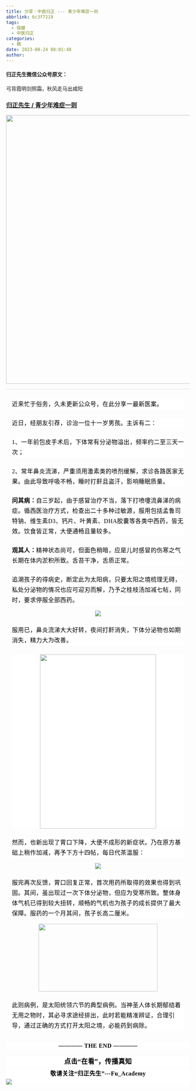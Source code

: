 ```yaml
---
title: 分享：中医归正 --- 青少年难症一则
abbrlink: 6c3f7219
tags:
  - 保健
  - 中医归正
categories:
  - 摘
date: 2023-08-24 08:01:48
author:
---
```


#### 归正先生微信公众号原文：

弓背霞明剑照霜，秋风走马出咸阳

<!-- more -->

###  [归正先生 / 青少年难症一则](https://mp.weixin.qq.com/s/CeuUpJh2Si24c9fqzmIWZQ "跳转至原文")



<div class="rich_media_content ">
                    <p style="text-align: center;"><img class="rich_pages wxw-img js_insertlocalimg" data-croporisrc="https://mmbiz.qpic.cn/sz_mmbiz_jpg/zjaJCl7DLpWRibfQ4tThBibt2iarpW8yX2qbIy1Y7NibzeQicq0AquM0SpAAibuAkaXibeO5cFvCkbWBtNe0xPZwJbjHA/0?wx_fmt=jpeg" data-cropx1="0" data-cropx2="627" data-cropy1="0" data-cropy2="797.3096885813147" data-ratio="1.2695374800637957" data-s="300,640" src="https://mmbiz.qpic.cn/sz_mmbiz_jpg/zjaJCl7DLpWRibfQ4tThBibt2iarpW8yX2qgM4JAw7x1EZibso8cY664ZZSWumnMmt2y67qqoFibTQ31v28lT6at06g/640?wx_fmt=jpeg" data-type="jpeg" data-w="627" style="width: 578px;height: 735px;"  /></p><hr style="outline: 0px;font-family: system-ui, -apple-system, BlinkMacSystemFont, &quot;Helvetica Neue&quot;, &quot;PingFang SC&quot;, &quot;Hiragino Sans GB&quot;, &quot;Microsoft YaHei UI&quot;, &quot;Microsoft YaHei&quot;, Arial, sans-serif;letter-spacing: 0.544px;text-wrap: wrap;background-color: rgb(255, 255, 255);border-style: solid;border-right-width: 0px;border-bottom-width: 0px;border-left-width: 0px;border-color: rgba(0, 0, 0, 0.1);transform-origin: 0px 0px;transform: scale(1, 0.5);visibility: visible;"  /><p style="margin-top: 24px;margin-right: 16px;margin-left: 16px;outline: 0px;font-family: system-ui, -apple-system, BlinkMacSystemFont, &quot;Helvetica Neue&quot;, &quot;PingFang SC&quot;, &quot;Hiragino Sans GB&quot;, &quot;Microsoft YaHei UI&quot;, &quot;Microsoft YaHei&quot;, Arial, sans-serif;letter-spacing: 0.544px;text-wrap: wrap;background-color: rgb(255, 255, 255);visibility: visible;line-height: 2em;"><span style="outline: 0px;color: rgb(0, 0, 0);font-family: 仿宋;"><span style="outline: 0px;font-size: 16px;">近来忙于俗务，久未更新公众号，在此分享一最新医案。</span></span></p><p style="margin-top: 24px;margin-right: 16px;margin-left: 16px;outline: 0px;font-family: system-ui, -apple-system, BlinkMacSystemFont, &quot;Helvetica Neue&quot;, &quot;PingFang SC&quot;, &quot;Hiragino Sans GB&quot;, &quot;Microsoft YaHei UI&quot;, &quot;Microsoft YaHei&quot;, Arial, sans-serif;letter-spacing: 0.544px;text-wrap: wrap;background-color: rgb(255, 255, 255);visibility: visible;line-height: 2em;"><span style="outline: 0px;color: rgb(0, 0, 0);font-family: 仿宋;"><span style="outline: 0px;font-size: 16px;">近日，经朋友引荐，诊治一位十一岁男孩。主诉有二：</span></span></p><p style="margin-top: 24px;margin-right: 16px;margin-left: 16px;outline: 0px;font-family: system-ui, -apple-system, BlinkMacSystemFont, &quot;Helvetica Neue&quot;, &quot;PingFang SC&quot;, &quot;Hiragino Sans GB&quot;, &quot;Microsoft YaHei UI&quot;, &quot;Microsoft YaHei&quot;, Arial, sans-serif;letter-spacing: 0.544px;text-wrap: wrap;background-color: rgb(255, 255, 255);visibility: visible;line-height: 2em;"><span style="outline: 0px;color: rgb(0, 0, 0);font-family: 仿宋;"><span style="outline: 0px;font-size: 16px;">1、一年前包皮手术后，下体常有分泌物溢出，频率约二至三天一次；</span></span></p><p style="margin-top: 24px;margin-right: 16px;margin-left: 16px;outline: 0px;font-family: system-ui, -apple-system, BlinkMacSystemFont, &quot;Helvetica Neue&quot;, &quot;PingFang SC&quot;, &quot;Hiragino Sans GB&quot;, &quot;Microsoft YaHei UI&quot;, &quot;Microsoft YaHei&quot;, Arial, sans-serif;letter-spacing: 0.544px;text-wrap: wrap;background-color: rgb(255, 255, 255);visibility: visible;line-height: 2em;"><span style="outline: 0px;color: rgb(0, 0, 0);font-family: 仿宋;"><span style="outline: 0px;font-size: 16px;">2、常年鼻炎流涕，</span></span><span style="color: rgb(0, 0, 0);font-family: 仿宋;font-size: 16px;letter-spacing: 0.544px;">严重须用激素类的喷剂缓解，求诊各路医家无果。由此导致</span><span style="color: rgb(0, 0, 0);font-family: 仿宋;font-size: 16px;letter-spacing: 0.544px;">呼吸不畅，</span><span style="color: rgb(0, 0, 0);font-family: 仿宋;font-size: 16px;letter-spacing: 0.544px;">睡时打鼾且盗汗，影响睡眠质量</span><span style="color: rgb(0, 0, 0);font-family: 仿宋;font-size: 16px;letter-spacing: 0.544px;">。</span></p><p style="margin-top: 24px;margin-right: 16px;margin-left: 16px;outline: 0px;font-family: system-ui, -apple-system, BlinkMacSystemFont, &quot;Helvetica Neue&quot;, &quot;PingFang SC&quot;, &quot;Hiragino Sans GB&quot;, &quot;Microsoft YaHei UI&quot;, &quot;Microsoft YaHei&quot;, Arial, sans-serif;letter-spacing: 0.544px;text-wrap: wrap;background-color: rgb(255, 255, 255);visibility: visible;line-height: 2em;"><span style="outline: 0px;letter-spacing: 0.544px;color: rgb(0, 0, 0);font-family: 仿宋;font-size: 16px;"><strong style="outline: 0px;">问其病：</strong>自三岁起，由于感冒治疗不当，落下打喷嚏流鼻涕的病症。循西医治疗方式，检查出二十多种过敏源，服用包括孟鲁司特钠、<span style="color: rgb(0, 0, 0);font-family: 仿宋;font-size: 16px;letter-spacing: 0.544px;text-wrap: wrap;background-color: rgb(255, 255, 255);">维生素D3、钙片、叶黄素</span><span style="color: rgb(0, 0, 0);font-family: 仿宋;font-size: 16px;letter-spacing: 0.544px;text-wrap: wrap;background-color: rgb(255, 255, 255);">、DHA胶囊等</span>各类中西药，皆无效。饮食皆正常，大便通畅且量较多。</span><span style="outline: 0px;letter-spacing: 0.544px;color: rgb(0, 0, 0);font-family: 仿宋;font-size: 16px;"></span></p><p style="margin-top: 24px;margin-right: 16px;margin-left: 16px;outline: 0px;font-family: system-ui, -apple-system, BlinkMacSystemFont, &quot;Helvetica Neue&quot;, &quot;PingFang SC&quot;, &quot;Hiragino Sans GB&quot;, &quot;Microsoft YaHei UI&quot;, &quot;Microsoft YaHei&quot;, Arial, sans-serif;letter-spacing: 0.544px;text-wrap: wrap;background-color: rgb(255, 255, 255);visibility: visible;line-height: 2em;"><span style="outline: 0px;letter-spacing: 0.544px;color: rgb(0, 0, 0);font-family: 仿宋;font-size: 16px;"><strong style="outline: 0px;">观其人：</strong>精神状态尚可，但面色稍暗，应是儿时感冒的伤寒之气长期在体内淤积所致。舌苔干净，舌质正常。</span></p><p style="margin-top: 24px;margin-right: 16px;margin-left: 16px;outline: 0px;font-family: system-ui, -apple-system, BlinkMacSystemFont, &quot;Helvetica Neue&quot;, &quot;PingFang SC&quot;, &quot;Hiragino Sans GB&quot;, &quot;Microsoft YaHei UI&quot;, &quot;Microsoft YaHei&quot;, Arial, sans-serif;letter-spacing: 0.544px;text-wrap: wrap;background-color: rgb(255, 255, 255);visibility: visible;line-height: 2em;"><span style="outline: 0px;letter-spacing: 0.544px;color: rgb(0, 0, 0);font-family: 仿宋;font-size: 16px;">追溯孩子的得病史，断定此为太阳病，只要太阳之境梳理无碍，私处分泌物的情况也应可迎刃而解，乃予之桂枝汤加减七帖，同时，要求停服全部西药。</span></p><p style="text-align: center;"><img class="rich_pages wxw-img" data-galleryid="" data-ratio="0.5203703703703704" data-s="300,640" src="https://mmbiz.qpic.cn/sz_mmbiz_png/zjaJCl7DLpUicsM3aN6UuIC8TPGICj6mgrq6pPo3SFibicrPtlpzCsD3Jk1JTCm995bN07dWeRxkm7HNYLAKolrLg/640?wx_fmt=png" data-type="png" data-w="1080" style=""  /></p><p style="margin-top: 24px;margin-right: 16px;margin-left: 16px;outline: 0px;font-family: system-ui, -apple-system, BlinkMacSystemFont, &quot;Helvetica Neue&quot;, &quot;PingFang SC&quot;, &quot;Hiragino Sans GB&quot;, &quot;Microsoft YaHei UI&quot;, &quot;Microsoft YaHei&quot;, Arial, sans-serif;letter-spacing: 0.544px;text-wrap: wrap;background-color: rgb(255, 255, 255);visibility: visible;line-height: 2em;"><span style="outline: 0px;letter-spacing: 0.544px;color: rgb(0, 0, 0);font-family: 仿宋;font-size: 16px;">服用已，鼻炎<span style="color: rgb(0, 0, 0);font-family: 仿宋;font-size: 16px;letter-spacing: 0.544px;text-wrap: wrap;background-color: rgb(255, 255, 255);">流涕大大好</span><span style="color: rgb(0, 0, 0);font-family: 仿宋;font-size: 16px;letter-spacing: 0.544px;text-wrap: wrap;background-color: rgb(255, 255, 255);">转，夜间打鼾消失，下体分泌物也如期消失，精力大为改善。</span></span></p><p style="margin-top: 24px;margin-right: 16px;margin-left: 16px;outline: 0px;font-family: system-ui, -apple-system, BlinkMacSystemFont, &quot;Helvetica Neue&quot;, &quot;PingFang SC&quot;, &quot;Hiragino Sans GB&quot;, &quot;Microsoft YaHei UI&quot;, &quot;Microsoft YaHei&quot;, Arial, sans-serif;letter-spacing: 0.544px;text-wrap: wrap;background-color: rgb(255, 255, 255);visibility: visible;line-height: 2em;text-align: center;"><span style="outline: 0px;letter-spacing: 0.544px;color: rgb(0, 0, 0);font-family: 仿宋;font-size: 16px;"><span style="color: rgb(0, 0, 0);font-family: 仿宋;font-size: 16px;letter-spacing: 0.544px;text-wrap: wrap;background-color: rgb(255, 255, 255);"><img class="rich_pages wxw-img" data-galleryid="" data-ratio="1.5" data-s="300,640" src="https://mmbiz.qpic.cn/sz_mmbiz_jpg/zjaJCl7DLpUicsM3aN6UuIC8TPGICj6mgrNfaBOlian88kPcibicznZJRXIycYuz5hwAsXSE7TYr5icJ1TY7RUFTaNw/640?wx_fmt=jpeg" data-type="jpeg" data-w="1080" style="height: 477px;letter-spacing: 0.578px;text-align: center;text-wrap: wrap;width: 318px;"  /></span></span></p><p style="margin-top: 24px;margin-right: 16px;margin-left: 16px;outline: 0px;font-family: system-ui, -apple-system, BlinkMacSystemFont, &quot;Helvetica Neue&quot;, &quot;PingFang SC&quot;, &quot;Hiragino Sans GB&quot;, &quot;Microsoft YaHei UI&quot;, &quot;Microsoft YaHei&quot;, Arial, sans-serif;letter-spacing: 0.544px;text-wrap: wrap;background-color: rgb(255, 255, 255);visibility: visible;line-height: 2em;"><span style="outline: 0px;letter-spacing: 0.544px;color: rgb(0, 0, 0);font-family: 仿宋;font-size: 16px;"><span style="color: rgb(0, 0, 0);font-family: 仿宋;font-size: 16px;letter-spacing: 0.544px;text-wrap: wrap;background-color: rgb(255, 255, 255);">然而，也新出现了胃口下降，大便不成形的新症状。乃在原方基础上稍作加减，再予下方十四帖，每日代茶温服：</span></span></p><p style="text-align: center;"><img class="rich_pages wxw-img" data-galleryid="" data-ratio="0.5101851851851852" data-s="300,640" src="https://mmbiz.qpic.cn/sz_mmbiz_png/zjaJCl7DLpUicsM3aN6UuIC8TPGICj6mgyL41IcRFTnnJ8IYNibO54icSMT8PTsbYoIhNoZiaoicaGoWOW8QMQCPdVQ/640?wx_fmt=png" data-type="png" data-w="1080" style=""  /></p><p style="margin-top: 24px;margin-right: 16px;margin-left: 16px;outline: 0px;font-family: system-ui, -apple-system, BlinkMacSystemFont, &quot;Helvetica Neue&quot;, &quot;PingFang SC&quot;, &quot;Hiragino Sans GB&quot;, &quot;Microsoft YaHei UI&quot;, &quot;Microsoft YaHei&quot;, Arial, sans-serif;letter-spacing: 0.544px;text-wrap: wrap;background-color: rgb(255, 255, 255);visibility: visible;line-height: 2em;"><span style="outline: 0px;color: rgb(0, 0, 0);font-family: 仿宋;font-size: 16px;letter-spacing: 0.544px;text-wrap: wrap;background-color: rgb(255, 255, 255);">服完再次反馈，胃口回复正常，首次用药所取得的效果也得到巩固。其间，虽出现过一次下体分泌物，但应为受寒所致。整体身体气机已得到较大扭转，顺畅的气机也为孩子的成长提供了最大保障。服药的一个月其间，孩子长高二厘米。</span></p><p style="text-align: center;"><img class="rich_pages wxw-img" data-galleryid="" data-ratio="0.5682967959527825" data-s="300,640" src="https://mmbiz.qpic.cn/sz_mmbiz_jpg/zjaJCl7DLpWRibfQ4tThBibt2iarpW8yX2qFc7x5Rl91Pqn0TDLuAAdV0HxI3KEu9B7JT5OLyhhCXjcMlh6OdeByg/640?wx_fmt=jpeg" data-type="jpeg" data-w="593" style="width: 326px;height: 185px;"  /></p><p style="margin-top: 24px;margin-right: 16px;margin-left: 16px;outline: 0px;font-family: system-ui, -apple-system, BlinkMacSystemFont, &quot;Helvetica Neue&quot;, &quot;PingFang SC&quot;, &quot;Hiragino Sans GB&quot;, &quot;Microsoft YaHei UI&quot;, &quot;Microsoft YaHei&quot;, Arial, sans-serif;letter-spacing: 0.544px;text-wrap: wrap;background-color: rgb(255, 255, 255);visibility: visible;line-height: 2em;"><span style="outline: 0px;color: rgb(0, 0, 0);font-family: 仿宋;font-size: 16px;letter-spacing: 0.544px;text-wrap: wrap;background-color: rgb(255, 255, 255);">此则病例，是太阳统领六节的典型病例。当神圣人体长期郁结着无用之物时，其必寻求途经排出，此时若能精准辨证，合理引导，通过正确的方式打开太阳之境，必能药到病除。</span><span style="font-family: mp-quote, -apple-system-font, BlinkMacSystemFont, &quot;Helvetica Neue&quot;, &quot;PingFang SC&quot;, &quot;Hiragino Sans GB&quot;, &quot;Microsoft YaHei UI&quot;, &quot;Microsoft YaHei&quot;, Arial, sans-serif;font-size: var(--articleFontsize);letter-spacing: 0.034em;"></span></p><section style="margin-top: 32px;outline: 0px;font-family: system-ui, -apple-system, BlinkMacSystemFont, &quot;Helvetica Neue&quot;, &quot;PingFang SC&quot;, &quot;Hiragino Sans GB&quot;, &quot;Microsoft YaHei UI&quot;, &quot;Microsoft YaHei&quot;, Arial, sans-serif;letter-spacing: 0.544px;text-wrap: wrap;color: rgb(34, 34, 34);background-color: rgb(255, 255, 255);text-align: center;"><strong style="outline: 0px;"><span style="outline: 0px;color: rgb(0, 0, 0);font-family: 仿宋;font-size: 16px;">———— THE&nbsp;END ————</span></strong><span style="color: rgba(0, 0, 0, 0.9);font-family: mp-quote, -apple-system-font, BlinkMacSystemFont, &quot;Helvetica Neue&quot;, &quot;PingFang SC&quot;, &quot;Hiragino Sans GB&quot;, &quot;Microsoft YaHei UI&quot;, &quot;Microsoft YaHei&quot;, Arial, sans-serif;font-size: var(--articleFontsize);letter-spacing: 0.034em;text-align: justify;"></span></section>
					<section style="margin-top: 20px;margin-bottom: 5px;outline: 0px;max-width: 100%;font-family: -apple-system, BlinkMacSystemFont, &quot;Helvetica Neue&quot;, &quot;PingFang SC&quot;, &quot;Hiragino Sans GB&quot;, &quot;Microsoft YaHei UI&quot;, &quot;Microsoft YaHei&quot;, Arial, sans-serif;letter-spacing: 0.544px;white-space: normal;font-size: 16px;min-height: 1em;color: rgb(62, 62, 62);text-align: center;line-height: 1.75em;background-color: rgb(255, 255, 255);box-sizing: border-box !important;overflow-wrap: break-word !important;"><strong style="outline: 0px;max-width: 100%;box-sizing: border-box !important;overflow-wrap: break-word !important;"><span style="outline: 0px;max-width: 100%;font-size: 18px;color: rgb(0, 0, 0);font-family: 仿宋;letter-spacing: 0.5px;box-sizing: border-box !important;overflow-wrap: break-word !important;">点击“在看”，传播真知</span></strong></section><section style="margin-top: 5px;margin-bottom: 5px;outline: 0px;max-width: 100%;font-family: -apple-system, BlinkMacSystemFont, &quot;Helvetica Neue&quot;, &quot;PingFang SC&quot;, &quot;Hiragino Sans GB&quot;, &quot;Microsoft YaHei UI&quot;, &quot;Microsoft YaHei&quot;, Arial, sans-serif;letter-spacing: 0.544px;white-space: normal;font-size: 16px;min-height: 1em;color: rgb(62, 62, 62);text-align: center;line-height: 1.75em;background-color: rgb(255, 255, 255);box-sizing: border-box !important;overflow-wrap: break-word !important;"><strong style="outline: 0px;max-width: 100%;box-sizing: border-box !important;overflow-wrap: break-word !important;"><span style="outline: 0px;max-width: 100%;font-size: 18px;color: rgb(0, 0, 0);font-family: 仿宋;letter-spacing: 0.5px;box-sizing: border-box !important;overflow-wrap: break-word !important;"><strong style="outline: 0px;max-width: 100%;color: rgb(62, 62, 62);font-size: 16px;box-sizing: border-box !important;overflow-wrap: break-word !important;"><span style="outline: 0px;max-width: 100%;color: rgb(0, 0, 0);box-sizing: border-box !important;overflow-wrap: break-word !important;">敬请关注“归正先生”---Fu_Academy</span></strong></span></strong><img style="clear: both; display: block; margin:auto;" src="https://mmbiz.qpic.cn/mmbiz_png/zjaJCl7DLpVKRC65ufmbGmuW2lHdBt8icKFOokwHAzd5D6xDM99b8ia0dpnR1FQzd8V0tIIcy5FARc5VjdZVhmUA/640?wx_fmt=png" /></section>
                </div>
